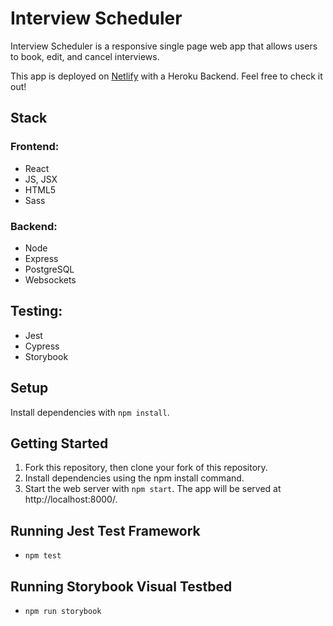 # Interview Scheduler

Interview Scheduler is a responsive single page web app that allows users to book, edit, and cancel interviews. 

This app is deployed on [Netlify](https://interviewscheduler-lhl.netlify.app/) with a Heroku Backend. Feel free to check it out!

## Stack

### Frontend:
- React
- JS, JSX
- HTML5
- Sass

### Backend:
- Node
- Express 
- PostgreSQL
- Websockets

## Testing:
- Jest
- Cypress
- Storybook

## Setup

Install dependencies with `npm install`.

## Getting Started
1. Fork this repository, then clone your fork of this repository.
2. Install dependencies using the npm install command.
3. Start the web server with `npm start`. The app will be served at http://localhost:8000/.

## Running Jest Test Framework
- `npm test`

## Running Storybook Visual Testbed
- `npm run storybook`
